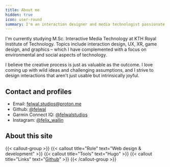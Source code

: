 ```yaml
---
title: About me
hidden: true
icon: user-round
summary: I'm an interaction designer and media technologist passionate about ideation, play, and deep sustainable transformation.
---
```


I'm currently studying M.Sc. Interactive Media Technology at KTH Royal Institute of Technology. Topics include interaction design, UX, XR, game design, and graphics – which I have complemented with a focus on environmental and social aspects of technology.

I believe the creative process is just as valuable as the outcome. I love coming up with wild ideas and challenging assumptions, and I strive to design interactions that aren't just usable but intrinsically joyful.

## Contact and profiles

- Email: felwal.studios@proton.me
- Github: [@felwal](https://github.com/felwal)
- Garmin Connect IQ: [@felwalstudios](https://apps.garmin.com/developer/29f9576d-0084-4471-8daf-8d617888d37d/apps)
- Instagram: [@felix_wallin](https://www.instagram.com/felix_wallin)

## About this site

{{< callout-group >}}
    {{< callout title="Role" text="Web design & development" >}}
    {{< callout title="Tools" text="Hugo" >}}
    {{< callout title="Links" text="[Github](https://github.com/felwal/felwal.github.io/)" >}}
{{< /callout-group >}}

